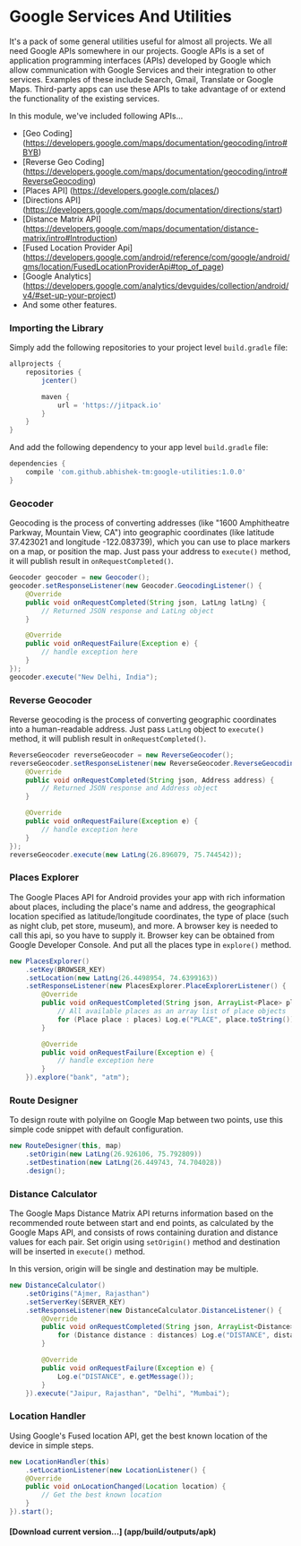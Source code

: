 # Google Services And Utilities
It's a pack of some general utilities useful for almost all projects. We all need Google APIs somewhere in our projects.
Google APIs is a set of application programming interfaces (APIs) developed by Google which allow communication with Google Services and their integration to other services.
Examples of these include Search, Gmail, Translate or Google Maps. Third-party apps can use these APIs to take advantage of or extend the functionality of the existing services.

In this module, we've included following APIs...

* [Geo Coding] (https://developers.google.com/maps/documentation/geocoding/intro#BYB)
* [Reverse Geo Coding] (https://developers.google.com/maps/documentation/geocoding/intro#ReverseGeocoding)
* [Places API] (https://developers.google.com/places/)
* [Directions API] (https://developers.google.com/maps/documentation/directions/start)
* [Distance Matrix API] (https://developers.google.com/maps/documentation/distance-matrix/intro#Introduction)
* [Fused Location Provider Api] (https://developers.google.com/android/reference/com/google/android/gms/location/FusedLocationProviderApi#top_of_page)
* [Google Analytics] (https://developers.google.com/analytics/devguides/collection/android/v4/#set-up-your-project)
* And some other features.

### Importing the Library

Simply add the following repositories to your project level `build.gradle` file:

```groovy
allprojects {
    repositories {
        jcenter()

        maven {
            url = 'https://jitpack.io'
        }
    }
}
```

And add the following dependency to your app level `build.gradle` file:
```groovy
dependencies {
    compile 'com.github.abhishek-tm:google-utilities:1.0.0'
}
```

### Geocoder
Geocoding is the process of converting addresses (like "1600 Amphitheatre Parkway, Mountain View, CA") into geographic coordinates (like latitude 37.423021 and longitude -122.083739),
which you can use to place markers on a map, or position the map.
Just pass your address to `execute()` method, it will publish result in `onRequestCompleted()`.

```java
Geocoder geocoder = new Geocoder();
geocoder.setResponseListener(new Geocoder.GeocodingListener() {
    @Override
    public void onRequestCompleted(String json, LatLng latLng) {
        // Returned JSON response and LatLng object
    }

    @Override
    public void onRequestFailure(Exception e) {
        // handle exception here
    }
});
geocoder.execute("New Delhi, India");
```

### Reverse Geocoder
Reverse geocoding is the process of converting geographic coordinates into a human-readable address.
Just pass `LatLng` object to `execute()` method, it will publish result in `onRequestCompleted()`.

```java
ReverseGeocoder reverseGeocoder = new ReverseGeocoder();
reverseGeocoder.setResponseListener(new ReverseGeocoder.ReverseGeocodingListener() {
    @Override
    public void onRequestCompleted(String json, Address address) {
        // Returned JSON response and Address object
    }

    @Override
    public void onRequestFailure(Exception e) {
        // handle exception here
    }
});
reverseGeocoder.execute(new LatLng(26.896079, 75.744542));
```

### Places Explorer
The Google Places API for Android provides your app with rich information about places, including the place's name and address, the geographical location specified as
latitude/longitude coordinates, the type of place (such as night club, pet store, museum), and more.
A browser key is needed to call this api, so you have to supply it. Browser key can be obtained from Google Developer Console. And put all the places type in `explore()` method.

```java
new PlacesExplorer()
    .setKey(BROWSER_KEY)
    .setLocation(new LatLng(26.4498954, 74.6399163))
    .setResponseListener(new PlacesExplorer.PlaceExplorerListener() {
        @Override
        public void onRequestCompleted(String json, ArrayList<Place> places) {
            // All available places as an array list of place objects
            for (Place place : places) Log.e("PLACE", place.toString());
        }

        @Override
        public void onRequestFailure(Exception e) {
            // handle exception here
        }
    }).explore("bank", "atm");
```

### Route Designer
To design route with polyilne on Google Map between two points, use this simple code snippet with default configuration.

```java
new RouteDesigner(this, map)
    .setOrigin(new LatLng(26.926106, 75.792809))
    .setDestination(new LatLng(26.449743, 74.704028))
    .design();
```

### Distance Calculator
The Google Maps Distance Matrix API returns information based on the recommended route between start and end points,
as calculated by the Google Maps API, and consists of rows containing duration and distance values for each pair.
Set origin using `setOrigin()` method and destination will be inserted in `execute()` method.

In this version, origin will be single and destination may be multiple.

```java
new DistanceCalculator()
    .setOrigins("Ajmer, Rajasthan")
    .setServerKey(SERVER_KEY)
    .setResponseListener(new DistanceCalculator.DistanceListener() {
        @Override
        public void onRequestCompleted(String json, ArrayList<Distance> distances) {
            for (Distance distance : distances) Log.e("DISTANCE", distance.toString());
        }

        @Override
        public void onRequestFailure(Exception e) {
            Log.e("DISTANCE", e.getMessage());
        }
    }).execute("Jaipur, Rajasthan", "Delhi", "Mumbai");
```

### Location Handler
Using Google's Fused location API, get the best known location of the device in simple steps.

```java
new LocationHandler(this)
    .setLocationListener(new LocationListener() {
    @Override
    public void onLocationChanged(Location location) {
        // Get the best known location
    }
}).start();
```

#### [Download current version…] (app/build/outputs/apk)